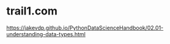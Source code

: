 # trail1.com
https://jakevdp.github.io/PythonDataScienceHandbook/02.01-understanding-data-types.html
